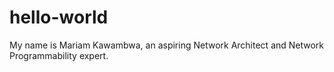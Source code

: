 # hello-world
My name is Mariam Kawambwa, an aspiring Network Architect and Network Programmability expert.
